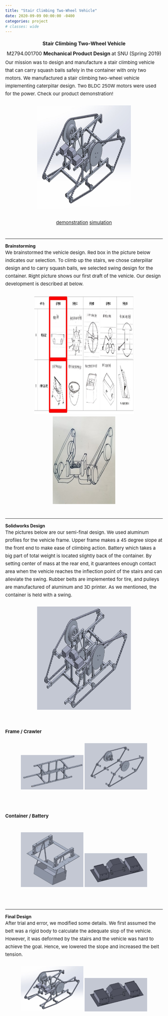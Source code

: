 ```yaml
---
title: "Stair Climbing Two-Wheel Vehicle"
date: 2020-09-09 00:00:00 -0400
categories: project
# classes: wide
---
```


<div style="font-size: medium; line-height: 2em;">
<center><strong> Stair Climbing Two-Wheel Vehicle </strong> <br>
  M2794.001700 <strong> Mechanical Product Design </strong> at SNU (Spring 2019)<br> </center>
</div>

<div style="font-size: 15px; line-height: 25px;">
Our mission was to design and manufacture a stair climbing vehicle that can carry squash balls safely in the container with only two motors. We manufactured a stair climbing two-wheel vehicle implementing caterpillar design. Two BLDC 250W motors were used for the power. Check our product demonstration! <br>
<br> <center><img src="/assets/images/finaldesign.JPG" border="0" width="300" height="330"/> </center>
<br> <center> <a href="https://youtu.be/zbO6nPRZ41U" target="_blank">demonstration</a>  <a href="https://youtu.be/o7WLumbu6R0" target="_blank">simulation</a> </center>  
<br>
  
</div>

<hr class="one">
<strong> Brainstorming </strong><br>

<div style="font-size: 15px; line-height: 25px;"> 
We brainstormed the vehicle design. Red box in the picture below indicates our selection. To climb up the stairs, we chose caterpillar design and to carry squash balls, we selected swing design for the container. Right picture shows our first draft of the vehicle. Our design development is described at below. <br><br>
<center><img src="/assets/images/brainstorming1.JPG" border="0" width="320" height="380"/> <img src="/assets/images/brainstorming2.jpg" border="0" width="200" height="280"/></center>
<br>
</div>

<hr class="one">
<strong> Solidworks Design </strong><br>
<div style="font-size: 15px; line-height: 25px;"> 
The pictures below are our semi-final design. We used aluminum profiles for the vehicle frame. Upper frame makes a 45 degree slope at the front end to make ease of climbing action. Battery which takes a big part of total weight is located slightly back of the container. By setting center of mass at the rear end, it guarantees enough contact area when the vehicle reaches the inflection point of the stairs and can alleviate the swing. Rubber belts are implemented for tire, and pulleys are manufactured of aluminum and 3D printer. As we mentioned, the container is held with a swing. <br><br>
  
<center><img src="/assets/images/stairclimbing.jpg" border="0" width="300" height="330"/></center>
<br>

<br>
<strong> Frame / Crawler</strong> <br><br>
<center> <img src="/assets/images/frame.jpg" border="0" width="200"/> <img src="/assets/images/crawler.jpg" border="0" width="200"/></center>
<br><br>

<strong> Container / Battery </strong> <br><br>
<center> <img src="/assets/images/container.jpg" border="0"  width="200"/>  <img src="/assets/images/battery.jpg" border="0" width="200"/>  </center>
<br><br>

</div>

<hr class="one">
<strong> Final Design </strong><br>
<div style="font-size: 15px; line-height: 25px;"> 
After trial and error, we modified some details. We first assumed the belt was a rigid body to calculate the adequate slop of the vehicle. However, it was deformed by the stairs and the vehicle was hard to achieve the goal. Hence, we lowered the slope and increased the belt tension. <br><br>
  
<center> <img src="/assets/images/finaldesign.JPG" border="0"  width="200"/>  <img src="/assets/images/battery.jpg" border="0" width="200"/>  </center>
<br>
</div>
